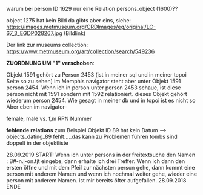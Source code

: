 
warum bei person ID 1629 nur eine Relation persons_object (1600)??

object 1275 hat kein Bild da gibts aber eins, siehe: https://images.metmuseum.org/CRDImages/eg/original/LC-67_3_EGDP028267.jpg (Bildlink)

Der link zur museums collection: https://www.metmuseum.org/art/collection/search/549236

**ZUORDNUNG UM "1" verschoben**:

Objekt 1591 gehört zu Person 2453 (ist in meiner sql und in meiner topoi Seite so zu sehen) im Memphis navigator steht aber unter Objekt 1591 person 2454. Wenn ich in person unter person 2453 schaue, ist diese person nicht mit 1591 sondern mit 1592 relationiert. dieses Objekt gehört wiederum person 2454. Wie gesagt in meiner db und in topoi ist es nicht so Aber eben im navigator- 

female, male vs. f,m
RPN Nummer

**fehlende relations**
zum Beispiel Objekt ID 89 hat kein Datum --> objects_dating_89 fehlt.....das kann zu Problemen führen
tombs sind doppelt in der objektliste 

28.09.2019 START: Wenn ich unter persons in der freitextsuche den Namen :  B#-n.j-on.tjt eingebe, dann erhalte ich drei Treffer. Wenn ich dann den ersten öffne und mit dem Pfeil zur nächsten person gehe, dann kommt eine person mit anderem Namen und wenn ich nochmal weiter gehe, wieder eine person mit anderem Namen. ist mir bereits öfter aufgefallen. 
28.09.2018 ENDE
